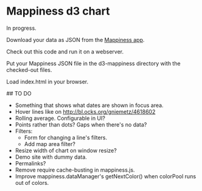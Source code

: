# Mappiness d3 chart

In progress.

Download your data as JSON from the [Mappiness app](http://www.mappiness.org.uk/). 

Check out this code and run it on a webserver.

Put your Mappiness JSON file in the d3-mappiness directory with the checked-out files.

Load index.html in your browser.

## TO DO

* Something that shows what dates are shown in focus area.
* Hover lines like on http://bl.ocks.org/gniemetz/4618602
* Rolling average. Configurable in UI?
* Points rather than dots? Gaps when there's no data?
* Filters:
	* Form for changing a line's filters.
	* Add map area filter?
* Resize width of chart on window resize?
* Demo site with dummy data.
* Permalinks?
* Remove require cache-busting in mappiness.js.
* Improve mappiness.dataManager's getNextColor() when colorPool runs out of colors.
